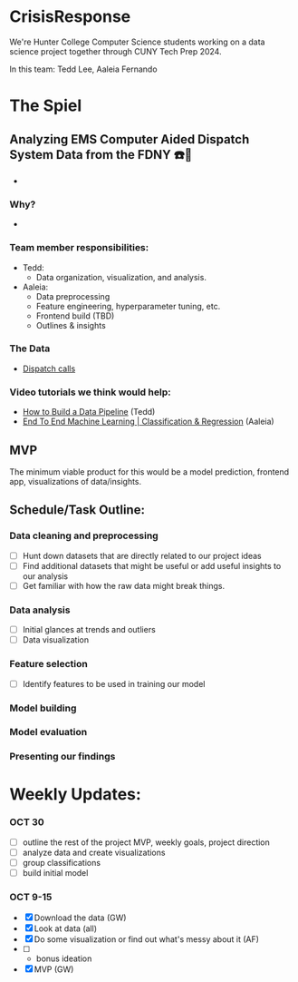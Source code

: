 # CrisisResponse

We're Hunter College Computer Science students working on a data science project together through CUNY Tech Prep 2024.

In this team: Tedd Lee, Aaleia Fernando

# The Spiel
## Analyzing EMS Computer Aided Dispatch System Data from the FDNY :phone::rotating_light:
* 

### Why? 
* 

### Team member responsibilities:
* Tedd:
  * Data organization, visualization, and analysis.
* Aaleia:
  * Data preprocessing
  * Feature engineering, hyperparameter tuning, etc.
  * Frontend build (TBD)
  * Outlines & insights

### The Data
* [Dispatch calls](https://data.cityofnewyork.us/Public-Safety/EMS-Incident-Dispatch-Data/76xm-jjuj/about_data)

### Video tutorials we think would help:
* [How to Build a Data Pipeline](https://youtu.be/hKv70zftW-Y?si=CpZzFRkK_2CEemNN) (Tedd)
* [End To End Machine Learning | Classification & Regression](https://www.youtube.com/watch?v=ocse1X_rtSI) (Aaleia)

## MVP
The minimum viable product for this would be a model prediction, frontend app, visualizations of data/insights.

## Schedule/Task Outline:
### Data cleaning and preprocessing
* [ ] Hunt down datasets that are directly related to our project ideas
* [ ] Find additional datasets that might be useful or add useful insights to our analysis
* [ ] Get familiar with how the raw data might break things.

### Data analysis
* [ ] Initial glances at trends and outliers
* [ ] Data visualization

### Feature selection
* [ ] Identify features to be used in training our model
### Model building
### Model evaluation
### Presenting our findings

# Weekly Updates:
### OCT 30
* [ ] outline the rest of the project MVP, weekly goals, project direction
* [ ] analyze data and create visualizations
* [ ] group classifications
* [ ] build initial model

### OCT 9-15

* [x] Download the data (GW)
* [x] Look at data (all)
* [x] Do some visualization or find out what's messy about it (AF)
* [ ] + bonus ideation
* [x] MVP (GW)
